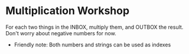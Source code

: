 # Multiplication Workshop

For each two things in the INBOX, multiply them, and OUTBOX the result. Don't worry about negative numbers for now. 

- Friendly note: Both numbers and strings can be used as indexes 
